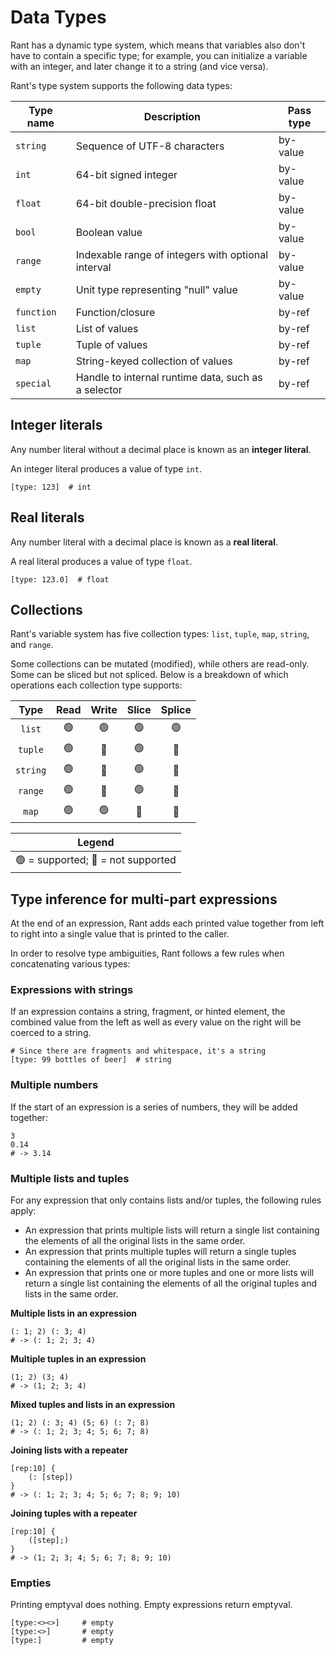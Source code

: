 # Data Types

Rant has a dynamic type system, which means that variables also don't have to contain a specific type;
for example, you can initialize a variable with an integer, and later change it to a string (and vice versa).

Rant's type system supports the following data types:

|Type name |Description                                        |Pass type|
|----------|---------------------------------------------------|---------|
|`string`  |Sequence of UTF-8 characters                       |by-value |
|`int`     |64-bit signed integer                              |by-value |
|`float`   |64-bit double-precision float                      |by-value |
|`bool`    |Boolean value                                      |by-value | 
|`range`   |Indexable range of integers with optional interval |by-value |
|`empty`   |Unit type representing "null" value                |by-value |
|`function`|Function/closure                                   |by-ref   |
|`list`    |List of values                                     |by-ref   |
|`tuple`   |Tuple of values                                    |by-ref   |
|`map`     |String-keyed collection of values                  |by-ref   |
|`special` |Handle to internal runtime data, such as a selector|by-ref   |

## Integer literals

Any number literal without a decimal place is known as an **integer literal**.

An integer literal produces a value of type `int`.

```rant
[type: 123]  # int
```

## Real literals

Any number literal with a decimal place is known as a **real literal**. 

A real literal produces a value of type `float`.

```rant
[type: 123.0]  # float
```

## Collections

Rant's variable system has five collection types: `list`, `tuple`, `map`, `string`, and `range`.

Some collections can be mutated (modified), while others are read-only. Some can be sliced but not spliced. 
Below is a breakdown of which operations each collection type supports:


|   Type   |   Read    |   Write   |   Slice   |  Splice   |
|:--------:|:---------:|:---------:|:---------:|:---------:|
|  `list`  | &#x1f7e2; | &#x1f7e2; | &#x1f7e2; | &#x1f7e2; |
| `tuple`  | &#x1f7e2; | &#x1f534; | &#x1f7e2; | &#x1f534; |
| `string` | &#x1f7e2; | &#x1f534; | &#x1f7e2; | &#x1f534; |
| `range`  | &#x1f7e2; | &#x1f534; | &#x1f7e2; | &#x1f534; |
|  `map`   | &#x1f7e2; | &#x1f7e2; | &#x1f534; | &#x1f534; |

<p></p>

|Legend                                            |
|:------------------------------------------------:|
|&#x1f7e2; = supported; &#x1f534; = not supported  |

## Type inference for multi-part expressions

At the end of an expression, Rant adds each printed value together from left to right into a single value that is printed to the caller.

In order to resolve type ambiguities, Rant follows a few rules when concatenating various types:


### Expressions with strings

If an expression contains a string, fragment, or hinted element, the combined value from the left as well as every value on the right will be coerced to a string.

```rant
# Since there are fragments and whitespace, it's a string
[type: 99 bottles of beer]  # string
```

### Multiple numbers

If the start of an expression is a series of numbers, they will be added together:

```rant
3
0.14
# -> 3.14
```


### Multiple lists and tuples

For any expression that only contains lists and/or tuples, the following rules apply:

* An expression that prints multiple lists will return a single list containing the elements of all the original lists in the same order.
* An expression that prints multiple tuples will return a single tuples containing the elements of all the original lists in the same order.
* An expression that prints one or more tuples and one or more lists will return a single list containing the elements of all the original tuples and lists in the same order.


**Multiple lists in an expression**
```rant
(: 1; 2) (: 3; 4) 
# -> (: 1; 2; 3; 4)
```

**Multiple tuples in an expression**
```rant
(1; 2) (3; 4) 
# -> (1; 2; 3; 4)
```

**Mixed tuples and lists in an expression**
```rant
(1; 2) (: 3; 4) (5; 6) (: 7; 8)
# -> (: 1; 2; 3; 4; 5; 6; 7; 8)
```

**Joining lists with a repeater**
```rant
[rep:10] {
    (: [step])
}
# -> (: 1; 2; 3; 4; 5; 6; 7; 8; 9; 10)
```

**Joining tuples with a repeater**
```rant
[rep:10] {
    ([step];)
}
# -> (1; 2; 3; 4; 5; 6; 7; 8; 9; 10)
```

### Empties

Printing emptyval does nothing. Empty expressions return emptyval.

```rant
[type:<><>]     # empty
[type:<>]       # empty
[type:]         # empty
```
